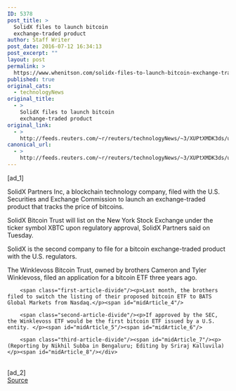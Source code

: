 ```yaml
---
ID: 5378
post_title: >
  SolidX files to launch bitcoin
  exchange-traded product
author: Staff Writer
post_date: 2016-07-12 16:34:13
post_excerpt: ""
layout: post
permalink: >
  https://www.whenitson.com/solidx-files-to-launch-bitcoin-exchange-traded-product/
published: true
original_cats:
  - technologyNews
original_title:
  - >
    SolidX files to launch bitcoin
    exchange-traded product
original_link:
  - >
    http://feeds.reuters.com/~r/reuters/technologyNews/~3/XUPtXMDK3ds/us-usa-bitcoin-solidxpartnersinc-idUSKCN0ZS24K
canonical_url:
  - >
    http://feeds.reuters.com/~r/reuters/technologyNews/~3/XUPtXMDK3ds/us-usa-bitcoin-solidxpartnersinc-idUSKCN0ZS24K
---
```

 [ad_1]
<br><div id="articleText">
<span id="midArticle_start"/>

<span class="focusParagraph" readability="5"><p><span class="articleLocatio&lt;/span&gt;n">SolidX Partners Inc, a blockchain technology company, filed with the U.S. Securities and Exchange Commission to launch an exchange-traded product that tracks the price of bitcoins.</span></p></span><span id="midArticle_0"/><p>SolidX Bitcoin Trust will list on the New York Stock Exchange under the ticker symbol XBTC upon regulatory approval, SolidX Partners said on Tuesday.</p><span id="midArticle_1"/><p>SolidX is the second company to file for a bitcoin exchange-traded product with the U.S. regulators.</p><span id="midArticle_2"/><p>The Winklevoss Bitcoin Trust, owned by brothers Cameron and Tyler Winklevoss, filed an application for a bitcoin ETF three years ago.</p><span id="midArticle_3"/>
        
        <span class="first-article-divide"/><p>Last month, the brothers filed to switch the listing of their proposed bitcoin ETF to BATS Global Markets from Nasdaq.</p><span id="midArticle_4"/>
        
        <span class="second-article-divide"/><p>If approved by the SEC, the Winklevoss ETF would be the first bitcoin ETF issued by a U.S. entity. </p><span id="midArticle_5"/><span id="midArticle_6"/>
        
        <span class="third-article-divide"/><span id="midArticle_7"/><p> (Reporting by Nikhil Subba in Bengaluru; Editing by Sriraj Kalluvila)</p><span id="midArticle_8"/></div>
<br>[ad_2]
<br><a href="http://feeds.reuters.com/~r/reuters/technologyNews/~3/XUPtXMDK3ds/us-usa-bitcoin-solidxpartnersinc-idUSKCN0ZS24K">Source </a>